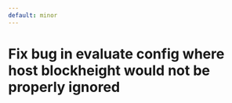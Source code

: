 ```yaml
---
default: minor
---
```


# Fix bug in evaluate config where host blockheight would not be properly ignored

